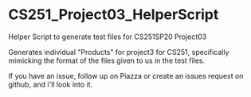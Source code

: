 # CS251_Project03_HelperScript
Helper Script to generate test files for CS251SP20 Project03

Generates individual "Products" for project3 for CS251, specifically mimicking the format of the files given to us in the
test files.

If you have an issue, follow up on Piazza or create an issues request on github, and i'll look into it.

